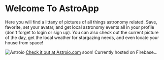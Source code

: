 # Welcome To AstroApp

Here you will find a littany of pictures of all things astronomy related. Save, favorite, set your avatar, and get local astronomy events all in your profile (don't forget to login or sign up). You can also check out the current picture of the day, get the local weather for stargazing needs, and even locate your house from space!

![Astroio](img/astrio.png?raw=true "Astro Io")
[Check it out at Astroio.com](http://astroio.com) soon! Currently hosted on Firebase... 
